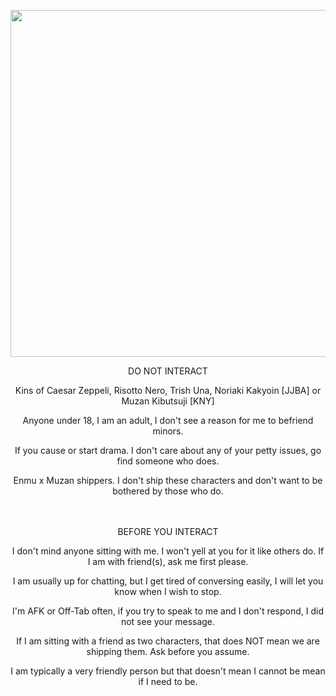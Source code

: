 <p align="center"> <img src="https://pbs.twimg.com/media/FpmR9yPaYAEJyDe?format=jpg&name=large" width="555" >


<p align="center"> DO NOT INTERACT
<p align="center"> Kins of Caesar Zeppeli, Risotto Nero, Trish Una, Noriaki Kakyoin [JJBA] or Muzan Kibutsuji [KNY]
<p align="center"> Anyone under 18, I am an adult, I don't see a reason for me to befriend minors.
<p align="center"> If you cause or start drama. I don't care about any of your petty issues, go find someone who does.
<p align="center"> Enmu x Muzan shippers. I don't ship these characters and don't want to be bothered by those who do.

<p align="center"> ㅤㅤ

<p align="center"> BEFORE YOU INTERACT
<p align="center"> I don't mind anyone sitting with me. I won't yell at you for it like others do. If I am with friend(s), ask me first please.
<p align="center"> I am usually up for chatting, but I get tired of conversing easily, I will let you know when I wish to stop.
<p align="center"> I'm AFK or Off-Tab often, if you try to speak to me and I don't respond, I did not see your message.
<p align="center"> If I am sitting with a friend as two characters, that does NOT mean we are shipping them. Ask before you assume.
<p align="center"> I am typically a very friendly person but that doesn't mean I cannot be mean if I need to be.
